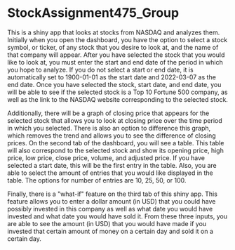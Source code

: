 # StockAssignment475_Group

This is a shiny app that looks at stocks from NASDAQ and analyzes them. Initially when you open the dashboard, you have the option to select a stock symbol, or ticker, of any stock that you desire to look at, and the name of that company will appear. After you have selected the stock that you would like to look at, you must enter the start and end date of the period in which you hope to analyze. If you do not select a start or end date, it is automatically set to 1900-01-01 as the start date and 2022-03-07 as the end date. Once you have selected the stock, start date, and end date, you will be able to see if the selected stock is a Top 10 Fortune 500 company, as well as the link to the NASDAQ website corresponding to the selected stock. 

Additionally, there will be a graph of closing price that appears for the selected stock that allows you to look at closing price over the time period in which you selected. There is also an option to difference this graph, which removes the trend and allows you to see the difference of closing prices. On the second tab of the dashboard, you will see a table. This table will also correspond to the selected stock and show its opening price, high price, low price, close price, volume, and adjusted price. If you have selected a start date, this will be the first entry in the table. Also, you are able to select the amount of entries that you would like displayed in the table. The options for number of entries are 10, 25, 50, or 100.

Finally, there is a "what-if" feature on the third tab of this shiny app. This feature allows you to enter a dollar amount (in USD) that you could have possibly invested in this company as well as what date you would have invested and what date you would have sold it. From these three inputs, you are able to see the amount (in USD) that you would have made if you invested that certain amount of money on a certain day and sold it on a certain day. 